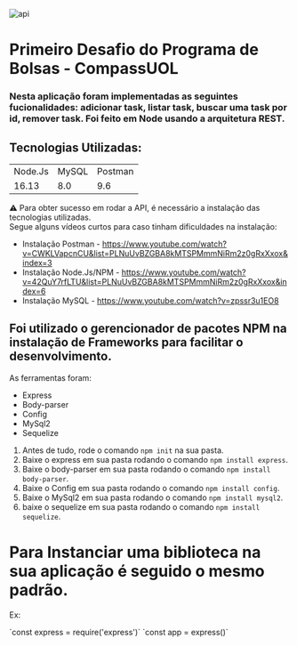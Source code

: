 ![api](https://user-images.githubusercontent.com/70352508/147391625-1dbd5456-c802-4552-816d-399899bf5e6e.PNG)
<h1>Primeiro Desafio do Programa de Bolsas - CompassUOL</h1>
<h3> Nesta aplicação foram implementadas as seguintes fucionalidades: adicionar task, listar task, buscar uma task por id, remover task. Foi feito em Node usando a arquitetura REST.</h3>

## Tecnologias Utilizadas:

<table>
  <tr>
    <td>Node.Js</td>
    <td>MySQL</td>
    <td>Postman</td>
  </tr>
  <tr>
    <td>16.13</td>
    <td>8.0</td>
    <td>9.6</td>
  </tr>
</table>

⚠ Para obter sucesso em rodar a API, é necessário a instalação das tecnologias utilizadas. <br>
 Segue alguns vídeos curtos para caso tinham dificuldades na instalação:
* Instalação Postman - https://www.youtube.com/watch?v=CWKLVapcnCU&list=PLNuUvBZGBA8kMTSPMmmNiRm2z0gRxXxox&index=3
* Instalação Node.Js/NPM - https://www.youtube.com/watch?v=42QuY7rfLTU&list=PLNuUvBZGBA8kMTSPMmmNiRm2z0gRxXxox&index=6
* Instalação MySQL - https://www.youtube.com/watch?v=zpssr3u1EO8



## Foi utilizado o gerencionador de pacotes NPM na instalação de Frameworks para facilitar o desenvolvimento.
As ferramentas foram:
* Express
* Body-parser
* Config
* MySql2
* Sequelize

1. Antes de tudo, rode o comando `npm init` na sua pasta.
2. Baixe o express em sua pasta rodando o comando `npm install express`.
3. Baixe o body-parser em sua pasta rodando o comando `npm install body-parser`.
4. Baixe o Config em sua pasta rodando o comando `npm install config`.
5. Baixe o MySql2 em sua pasta rodando o comando `npm install mysql2`.
6. baixe o sequelize em sua pasta rodando o comando `npm install sequelize`.

# Para Instanciar uma biblioteca na sua aplicação é seguido o mesmo padrão. 
Ex: <br>
<table>
`const express = require('express')`
`const app = express()`
</table>


